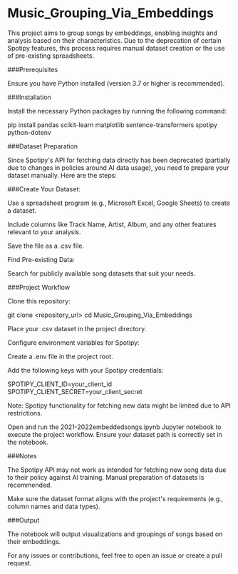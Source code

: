 # Music_Grouping_Via_Embeddings

This project aims to group songs by embeddings, enabling insights and analysis based on their characteristics. Due to the deprecation of certain Spotipy features, this process requires manual dataset creation or the use of pre-existing spreadsheets.

###Prerequisites

Ensure you have Python installed (version 3.7 or higher is recommended).

###Installation

Install the necessary Python packages by running the following command:

pip install pandas scikit-learn matplotlib sentence-transformers spotipy python-dotenv

###Dataset Preparation

Since Spotipy's API for fetching data directly has been deprecated (partially due to changes in policies around AI data usage), you need to prepare your dataset manually. Here are the steps:

###Create Your Dataset:

Use a spreadsheet program (e.g., Microsoft Excel, Google Sheets) to create a dataset.

Include columns like Track Name, Artist, Album, and any other features relevant to your analysis.

Save the file as a .csv file.

Find Pre-existing Data:

Search for publicly available song datasets that suit your needs.

###Project Workflow

Clone this repository:

git clone <repository_url>
cd Music_Grouping_Via_Embeddings

Place your .csv dataset in the project directory.

Configure environment variables for Spotipy:

Create a .env file in the project root.

Add the following keys with your Spotipy credentials:

SPOTIPY_CLIENT_ID=your_client_id
SPOTIPY_CLIENT_SECRET=your_client_secret

Note: Spotipy functionality for fetching new data might be limited due to API restrictions.

Open and run the 2021-2022embeddedsongs.ipynb Jupyter notebook to execute the project workflow. Ensure your dataset path is correctly set in the notebook.

###Notes

The Spotipy API may not work as intended for fetching new song data due to their policy against AI training. Manual preparation of datasets is recommended.

Make sure the dataset format aligns with the project's requirements (e.g., column names and data types).

###Output

The notebook will output visualizations and groupings of songs based on their embeddings.

For any issues or contributions, feel free to open an issue or create a pull request.

